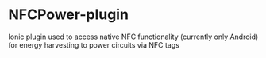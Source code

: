 # NFCPower-plugin
Ionic plugin used to access native NFC functionality (currently only Android) for energy harvesting to power circuits via NFC tags
